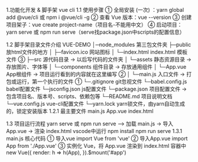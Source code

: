 1.功能化开发 & 脚手架 vue cli
1.1 使用步骤
① 全局安装 (一次) ：yarn global add @vue/cli 或 npm i @vue/cli -g
② 查看 Vue 版本：vue --version
③ 创建项目架子：vue create project-name（项目名-不能用中文）
④ 启动项目： yarn serve 或 npm run serve（serve找package.json中scripts的配置信息）

1.2 脚手架目录文件介绍
VUE-DEMO
│─node_modules 第三包文件夹
├─public 放html文件的地方
│ ├─favicon.ico 网站图标
│ └─index.html index.html 模板文件 ③
├─src 源代码目录 → 以后写代码的文件夹
│ └─assets 静态资源目录 → 存放图片、字体等
│ └─components 组件目录 → 存放通用组件
│ └─App.vue App根组件 → 项目运行看到的内容就在这里编写 ②
│ └─main.js 入口文件 → 打包或运行，第一个执行的文件 ①
└─.gitignore git忽视文件
└─babel.config.js babel配置文件
└─jsconfig.json js配置文件
└─package.json 项目配置文件 → 包含项目名、版本号、scripts、依赖包等
└─README.md 项目说明文档
└─vue.config.js vue-cli配置文件
└─yarn.lock yarn锁文件，由yarn自动生成的，锁定安装版本
1.2.1 最主要文件 main.js App.vue index.html

1.3 项目运行流程
yarn serve 或 npm run serve  ——> 加载 main.js -> 导入 App.vue -> 渲染 index.html
vscode中运行 npm install npm run serve
1.3.1 main.js 核心代码
① 导入vue   import Vue from 'vue'
② 导入App.vue  import App from './App.vue'
③ 实例化 Vue，将 App.vue 渲染到 index.html 容器中 
new Vue({
render: h => h(App),
}).$mount('#app')